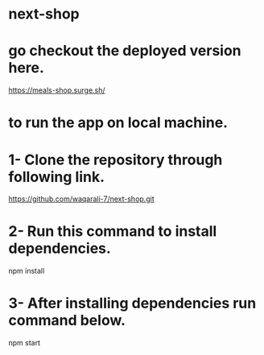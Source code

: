 # next-shop

# go checkout the deployed version here.

https://meals-shop.surge.sh/

# to run the app on local machine.

# 1- Clone the repository through following link.
  https://github.com/waqarali-7/next-shop.git
# 2- Run this command to install dependencies. 
  npm install
# 3- After installing dependencies run command below.
  npm start
